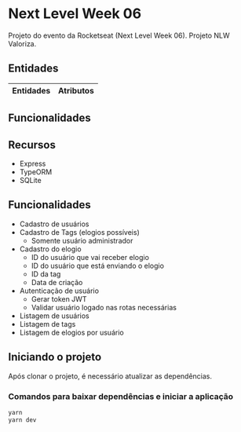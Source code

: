 # Next Level Week 06

Projeto do evento da Rocketseat (Next Level Week 06).
Projeto NLW Valoriza.

## Entidades

| Entidades | Atributos |
| - | - |

## Funcionalidades

## Recursos

- Express
- TypeORM
- SQLite

## Funcionalidades

- Cadastro de usuários
- Cadastro de Tags (elogios possíveis)
  - Somente usuário administrador
- Cadastro do elogio
  - ID do usuário que vai receber elogio
  - ID do usuário que está enviando o elogio
  - ID da tag
  - Data de criação
- Autenticação de usuário
  - Gerar token JWT
  - Validar usuário logado nas rotas necessárias
- Listagem de usuários
- Listagem de tags
- Listagem de elogios por usuário

## Iniciando o projeto

Após clonar o projeto, é necessário atualizar as dependências.

### Comandos para baixar dependências e iniciar a aplicação

```bash
yarn
yarn dev
```

